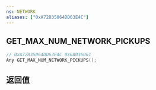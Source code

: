 ```yaml
---
ns: NETWORK
aliases: ["0xA72835064DD63E4C"]
---
```

## GET_MAX_NUM_NETWORK_PICKUPS

```c
// 0xA72835064DD63E4C 0x6A036061
Any GET_MAX_NUM_NETWORK_PICKUPS();
```

## 返回值
